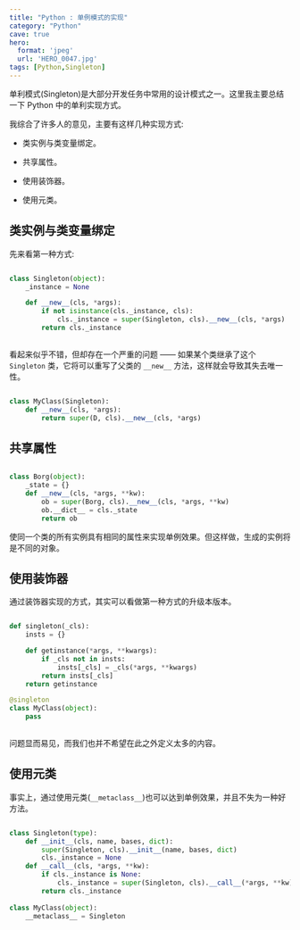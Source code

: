 ```yaml
---
title: "Python : 单例模式的实现"
category: "Python"
cave: true
hero:
  format: 'jpeg'
  url: 'HERO_0047.jpg'
tags: [Python,Singleton]
---
```

单利模式(Singleton)是大部分开发任务中常用的设计模式之一。这里我主要总结一下 Python 中的单利实现方式。

我综合了许多人的意见，主要有这样几种实现方式:

* 类实例与类变量绑定。

* 共享属性。

* 使用装饰器。

* 使用元类。

## 类实例与类变量绑定

先来看第一种方式:

```python

class Singleton(object):
    _instance = None

    def __new__(cls, *args):
        if not isinstance(cls._instance, cls):
            cls._instance = super(Singleton, cls).__new__(cls, *args)
        return cls._instance
    
```

看起来似乎不错，但却存在一个严重的问题 —— 如果某个类继承了这个 `Singleton` 类，它将可以重写了父类的 `__new__` 方法，这样就会导致其失去唯一性。

```python

class MyClass(Singleton):
    def __new__(cls, *args):
        return super(D, cls).__new__(cls, *args)

```


## 共享属性

```python

class Borg(object):  
    _state = {}  
    def __new__(cls, *args, **kw):  
        ob = super(Borg, cls).__new__(cls, *args, **kw)  
        ob.__dict__ = cls._state  
        return ob

```

使同一个类的所有实例具有相同的属性来实现单例效果。但这样做，生成的实例将是不同的对象。

## 使用装饰器

通过装饰器实现的方式，其实可以看做第一种方式的升级本版本。

```python

def singleton(_cls):
    insts = {}

    def getinstance(*args, **kwargs):
        if _cls not in insts:
            insts[_cls] = _cls(*args, **kwargs)
        return insts[_cls]
    return getinstance

@singleton
class MyClass(object):
    pass
    
```

问题显而易见，而我们也并不希望在此之外定义太多的内容。

## 使用元类

事实上，通过使用元类(`__metaclass__`)也可以达到单例效果，并且不失为一种好方法。

```python

class Singleton(type):  
    def __init__(cls, name, bases, dict):  
        super(Singleton, cls).__init__(name, bases, dict)  
        cls._instance = None  
    def __call__(cls, *args, **kw):  
        if cls._instance is None:  
            cls._instance = super(Singleton, cls).__call__(*args, **kw)  
        return cls._instance  
  
class MyClass(object):  
    __metaclass__ = Singleton 
    
```






